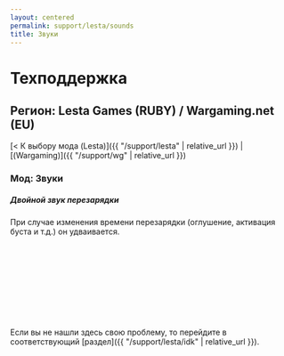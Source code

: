 ```yaml
---
layout: centered
permalink: support/lesta/sounds
title: Звуки
---
```


# Техподдержка

## Регион: Lesta Games (RUBY) / Wargaming.net (EU)

[< К выбору мода (Lesta)]({{ "/support/lesta" | relative_url }}) \| [(Wargaming)]({{ "/support/wg" | relative_url }})

### Мод: Звуки

##### Двойной звук перезарядки

При случае изменения времени перезарядки (оглушение, активация буста и т.д.) он удваивается.

<br>
<br>
<br>
<br>
<br>
<br>
<br>
<br>

<div>
    <div class="b-hr-layoutfix">
        <div class="b-hr-block"><span></span></div>
    </div>
</div>

Если вы не нашли здесь свою проблему, то перейдите в соответствующий [раздел]({{ "/support/lesta/idk" | relative_url }}).
